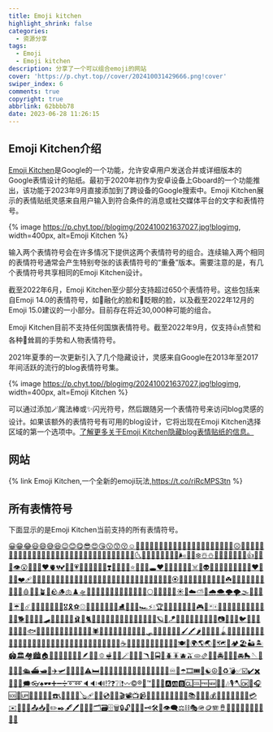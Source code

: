 ```yaml
---
title: Emoji kitchen
highlight_shrink: false
categories:
  - 资源分享
tags:
  - Emoji
  - Emoji kitchen
description: 分享了一个可以组合emoji的网站
cover: 'https://p.chyt.top//cover/202410031429666.png!cover'
swiper_index: 6
comments: true
copyright: true
abbrlink: 62bbbb78
date: 2023-06-28 11:26:15
---
```


## Emoji Kitchen介绍

[Emoji Kitchen](https://emoji.kitchen/)是Google的一个功能，允许安卓用户发送合并或详细版本的Google表情设计的贴纸。最初于2020年初作为安卓设备上Gboard的一个功能推出，该功能于2023年9月直接添加到了跨设备的Google搜索中。Emoji Kitchen展示的表情贴纸灵感来自用户输入到符合条件的消息或社交媒体平台的文字和表情符号。

{% image https://p.chyt.top//blogimg/202410021637027.jpg!blogimg, width=400px, alt=Emoji Kitchen %}

输入两个表情符号会在许多情况下提供这两个表情符号的组合。连续输入两个相同的表情符号通常会产生特别夸张的该表情符号的“重叠”版本。需要注意的是，有几个表情符号共享相同的Emoji Kitchen设计。

截至2022年6月，Emoji Kitchen至少部分支持超过650个表情符号。这些包括来自Emoji 14.0的表情符号，如🫠融化的脸和🫣眨眼的脸，以及截至2022年12月的Emoji 15.0建议的一小部分。目前存在将近30,000种可能的组合。

Emoji Kitchen目前不支持任何国旗表情符号。截至2022年9月，仅支持👍点赞和各种🤷耸肩的手势和人物表情符号。

2021年夏季的一次更新引入了几个隐藏设计，灵感来自Google在2013年至2017年间活跃的流行的blog表情符号集。

{% image https://p.chyt.top//blogimg/202410021637027.jpg!blogimg, width=400px, alt=Emoji Kitchen %}

可以通过添加🪄魔法棒或✨闪光符号，然后跟随另一个表情符号来访问blog灵感的设计。如果该额外的表情符号有可用的blog设计，它将出现在Emoji Kitchen选择区域的第一个选项中。[了解更多关于Emoji Kitchen隐藏blog表情贴纸的信息。](https://blog.emojipedia.org/emoji-kitchen-beta-magics-back-the-blogs/)

## 网站

{% link Emoji&nbsp;Kitchen,一个全新的emoji玩法,https://t.co/riRcMPS3tn %}

## 所有表情符号

下面显示的是Emoji Kitchen当前支持的所有表情符号。


[😀](https://emojipedia.org/grinning-face)[😁](https://emojipedia.org/beaming-face-with-smiling-eyes)[😂](https://emojipedia.org/face-with-tears-of-joy)[😃](https://emojipedia.org/grinning-face-with-big-eyes)[😄](https://emojipedia.org/grinning-face-with-smiling-eyes)[😅](https://emojipedia.org/grinning-face-with-sweat)[😆](https://emojipedia.org/grinning-squinting-face)[😉](https://emojipedia.org/winking-face)[😊](https://emojipedia.org/smiling-face-with-smiling-eyes)[😋](https://emojipedia.org/face-savoring-food)[😎](https://emojipedia.org/smiling-face-with-sunglasses)[😍](https://emojipedia.org/smiling-face-with-heart-eyes)[😘](https://emojipedia.org/face-blowing-a-kiss)[😗](https://emojipedia.org/kissing-face)[😙](https://emojipedia.org/kissing-face-with-smiling-eyes)[😚](https://emojipedia.org/kissing-face-with-closed-eyes)[☺️](https://emojipedia.org/smiling-face)[🤩](https://emojipedia.org/star-struck)[😇](https://emojipedia.org/smiling-face-with-halo)[🤪](https://emojipedia.org/zany-face)[🤗](https://emojipedia.org/hugging-face)[🤭](https://emojipedia.org/face-with-hand-over-mouth)[🤫](https://emojipedia.org/shushing-face)[🤔](https://emojipedia.org/thinking-face)[😐](https://emojipedia.org/neutral-face)[😑](https://emojipedia.org/expressionless-face)[😶](https://emojipedia.org/face-without-mouth)[😏](https://emojipedia.org/smirking-face)[🤐](https://emojipedia.org/zipper-mouth-face)[🙄](https://emojipedia.org/face-with-rolling-eyes)[😪](https://emojipedia.org/sleepy-face)[🤮](https://emojipedia.org/face-vomiting)[😴](https://emojipedia.org/sleeping-face)[😌](https://emojipedia.org/relieved-face)[🤓](https://emojipedia.org/nerd-face)[😛](https://emojipedia.org/face-with-tongue)[😜](https://emojipedia.org/winking-face-with-tongue)[😝](https://emojipedia.org/squinting-face-with-tongue)[☹️](https://emojipedia.org/frowning-face)[🙁](https://emojipedia.org/slightly-frowning-face)[😒](https://emojipedia.org/unamused-face)[🧐](https://emojipedia.org/face-with-monocle)[😔](https://emojipedia.org/pensive-face)[😕](https://emojipedia.org/confused-face)[😖](https://emojipedia.org/confounded-face)[🙃](https://emojipedia.org/upside-down-face)[😷](https://emojipedia.org/face-with-medical-mask)[🤒](https://emojipedia.org/face-with-thermometer)[🤕](https://emojipedia.org/face-with-head-bandage)[🤑](https://emojipedia.org/money-mouth-face)[😲](https://emojipedia.org/astonished-face)[😞](https://emojipedia.org/disappointed-face)[😟](https://emojipedia.org/worried-face)[😤](https://emojipedia.org/face-with-steam-from-nose)[😢](https://emojipedia.org/crying-face)[😭](https://emojipedia.org/loudly-crying-face)[😦](https://emojipedia.org/frowning-face-with-open-mouth)[😧](https://emojipedia.org/anguished-face)[😨](https://emojipedia.org/fearful-face)[😩](https://emojipedia.org/weary-face)[😬](https://emojipedia.org/grimacing-face)[😰](https://emojipedia.org/anxious-face-with-sweat)[😱](https://emojipedia.org/face-screaming-in-fear)[😳](https://emojipedia.org/flushed-face)[😵](https://emojipedia.org/dizzy-face)[😡](https://emojipedia.org/pouting-face)[😠](https://emojipedia.org/angry-face)[👿](https://emojipedia.org/angry-face-with-horns)[😈](https://emojipedia.org/smiling-face-with-horns)[🌚](https://emojipedia.org/new-moon-face)[🌛](https://emojipedia.org/first-quarter-moon-face)[🌜](https://emojipedia.org/last-quarter-moon-face)[🫠](https://emojipedia.org/melting-face)[🫣](https://emojipedia.org/face-with-peeking-eye)[🫥](https://emojipedia.org/dotted-line-face)[🫤](https://emojipedia.org/face-with-diagonal-mouth)[🥹](https://emojipedia.org/face-holding-back-tears)[🌝](https://emojipedia.org/full-moon-face)[🌞](https://emojipedia.org/sun-with-face)[🫦](https://emojipedia.org/biting-lip)[🌬️](https://emojipedia.org/wind-face)[🪷](https://emojipedia.org/lotus)[🪹](https://emojipedia.org/empty-nest)[❄️](https://emojipedia.org/snowflake)[☃️](https://emojipedia.org/snowman)[⛄](https://emojipedia.org/snowman-without-snow)[🌟](https://emojipedia.org/glowing-star)[🫧](https://emojipedia.org/bubbles)[🔥](https://emojipedia.org/fire)[🎃](https://emojipedia.org/jack-o-lantern)[✨](https://emojipedia.org/sparkles)[🎉](https://emojipedia.org/party-popper)[🎊](https://emojipedia.org/confetti-ball)[👍](https://emojipedia.org/thumbs-up)[😣](https://emojipedia.org/persevering-face)[😥](https://emojipedia.org/sad-but-relieved-face)[👀](https://emojipedia.org/eyes)[👁️](https://emojipedia.org/eye)[😮](https://emojipedia.org/face-with-open-mouth)[👅](https://emojipedia.org/tongue)[💋](https://emojipedia.org/kiss-mark)[💘](https://emojipedia.org/heart-with-arrow)[❤️](https://emojipedia.org/red-heart)[🫀](https://emojipedia.org/anatomical-heart)[💔](https://emojipedia.org/broken-heart)[💕](https://emojipedia.org/two-hearts)[💖](https://emojipedia.org/sparkling-heart)[😯](https://emojipedia.org/hushed-face)[💗](https://emojipedia.org/growing-heart)[💚](https://emojipedia.org/green-heart)[💛](https://emojipedia.org/yellow-heart)[💙](https://emojipedia.org/blue-heart)[💝](https://emojipedia.org/heart-with-ribbon)[💞](https://emojipedia.org/revolving-hearts)[💟](https://emojipedia.org/heart-decoration)[❣️](https://emojipedia.org/heart-exclamation)[💌](https://emojipedia.org/love-letter)[💜](https://emojipedia.org/purple-heart)[😫](https://emojipedia.org/tired-face)[💤](https://emojipedia.org/zzz)[⭐](https://emojipedia.org/star)[💦](https://emojipedia.org/sweat-droplets)[💨](https://emojipedia.org/dashing-away)[💫](https://emojipedia.org/dizzy)[🕳️](https://emojipedia.org/hole)[♥️](https://emojipedia.org/heart-suit)[🤬](https://emojipedia.org/face-with-symbols-on-mouth)[💯](https://emojipedia.org/hundred-points)[🦴](https://emojipedia.org/bone)[🦷](https://emojipedia.org/tooth)[🤯](https://emojipedia.org/exploding-head)[💀](https://emojipedia.org/skull)[☠️](https://emojipedia.org/skull-and-crossbones)[👻](https://emojipedia.org/ghost)[👽](https://emojipedia.org/alien)[🤨](https://emojipedia.org/face-with-raised-eyebrow)[🥱](https://emojipedia.org/yawning-face)[💩](https://emojipedia.org/pile-of-poo)[🤖](https://emojipedia.org/robot)[😮‍💨](https://emojipedia.org/face-exhaling)[😵‍💫](https://emojipedia.org/face-with-spiral-eyes)[😓](https://emojipedia.org/downcast-face-with-sweat)[❤️‍🔥](https://emojipedia.org/heart-on-fire)[😶‍🌫️](https://emojipedia.org/face-in-clouds)[❤️‍🩹](https://emojipedia.org/mending-heart)[🤍](https://emojipedia.org/white-heart)[😸](https://emojipedia.org/grinning-cat-with-smiling-eyes)[😹](https://emojipedia.org/cat-with-tears-of-joy)[😺](https://emojipedia.org/grinning-cat)[😻](https://emojipedia.org/smiling-cat-with-heart-eyes)[😼](https://emojipedia.org/cat-with-wry-smile)[😽](https://emojipedia.org/kissing-cat)[😾](https://emojipedia.org/pouting-cat)[😿](https://emojipedia.org/crying-cat)[🙀](https://emojipedia.org/weary-cat)[🥰](https://emojipedia.org/smiling-face-with-hearts)[🥵](https://emojipedia.org/hot-face)[🥶](https://emojipedia.org/cold-face)[🥺](https://emojipedia.org/pleading-face)[🦠](https://emojipedia.org/microbe)[🥳](https://emojipedia.org/partying-face)[🤠](https://emojipedia.org/cowboy-hat-face)[🥴](https://emojipedia.org/woozy-face)[🤢](https://emojipedia.org/nauseated-face)[🤣](https://emojipedia.org/rolling-on-the-floor-laughing)[🤤](https://emojipedia.org/drooling-face)[🤥](https://emojipedia.org/lying-face)[🤡](https://emojipedia.org/clown-face)[🫡](https://emojipedia.org/saluting-face)[🫢](https://emojipedia.org/face-with-open-eyes-and-hand-over-mouth)[🤷](https://emojipedia.org/person-shrugging)[💐](https://emojipedia.org/bouquet)[🌸](https://emojipedia.org/cherry-blossom)[💮](https://emojipedia.org/white-flower)[🖤](https://emojipedia.org/black-heart)[🏵️](https://emojipedia.org/rosette)[🌹](https://emojipedia.org/rose)[🌺](https://emojipedia.org/hibiscus)[🌻](https://emojipedia.org/sunflower)[🌼](https://emojipedia.org/blossom)[🌷](https://emojipedia.org/tulip)[🌱](https://emojipedia.org/seedling)[🌲](https://emojipedia.org/evergreen-tree)[🌳](https://emojipedia.org/deciduous-tree)[🌴](https://emojipedia.org/palm-tree)[🌵](https://emojipedia.org/cactus)[☘️](https://emojipedia.org/shamrock)[🌿](https://emojipedia.org/herb)[🍀](https://emojipedia.org/four-leaf-clover)[🍃](https://emojipedia.org/leaf-fluttering-in-wind)[🧡](https://emojipedia.org/orange-heart)[🌽](https://emojipedia.org/ear-of-corn)[🍄](https://emojipedia.org/mushroom)[🤎](https://emojipedia.org/brown-heart)[🤧](https://emojipedia.org/sneezing-face)[🧠](https://emojipedia.org/brain)[🍬](https://emojipedia.org/candy)[🩸](https://emojipedia.org/drop-of-blood)[🥸](https://emojipedia.org/disguised-face)[🌊](https://emojipedia.org/water-wave)[🪴](https://emojipedia.org/potted-plant)[🥲](https://emojipedia.org/smiling-face-with-tear)[🪨](https://emojipedia.org/rock)[🪵](https://emojipedia.org/wood)[🫁](https://emojipedia.org/lungs)[♟️](https://emojipedia.org/chess-pawn)[🛸](https://emojipedia.org/flying-saucer)[🥣](https://emojipedia.org/bowl-with-spoon)[🥥](https://emojipedia.org/coconut)[🥦](https://emojipedia.org/broccoli)[🥨](https://emojipedia.org/pretzel)[🥩](https://emojipedia.org/cut-of-meat)[🥪](https://emojipedia.org/sandwich)[🥫](https://emojipedia.org/canned-food)[🦗](https://emojipedia.org/cricket)[🦔](https://emojipedia.org/hedgehog)[🌑](https://emojipedia.org/new-moon)[🌒](https://emojipedia.org/waxing-crescent-moon)[🌓](https://emojipedia.org/first-quarter-moon)[🌔](https://emojipedia.org/waxing-gibbous-moon)[🌕](https://emojipedia.org/full-moon)[🌖](https://emojipedia.org/waning-gibbous-moon)[🌗](https://emojipedia.org/last-quarter-moon)[🌘](https://emojipedia.org/waning-crescent-moon)[🌙](https://emojipedia.org/crescent-moon)[🧨](https://emojipedia.org/firecracker)[☀️](https://emojipedia.org/sun)[🏹](https://emojipedia.org/bow-and-arrow)[☁️](https://emojipedia.org/cloud)[⛅](https://emojipedia.org/sun-behind-cloud)[🥠](https://emojipedia.org/fortune-cookie)[🌧️](https://emojipedia.org/cloud-with-rain)[🌨️](https://emojipedia.org/cloud-with-snow)[🌩️](https://emojipedia.org/cloud-with-lightning)[🌪️](https://emojipedia.org/tornado)[🌫️](https://emojipedia.org/fog)[🎷](https://emojipedia.org/saxophone)[🌀](https://emojipedia.org/cyclone)[🌈](https://emojipedia.org/rainbow)[🫘](https://emojipedia.org/beans)[☔](https://emojipedia.org/umbrella-with-rain-drops)[🌠](https://emojipedia.org/shooting-star)[☄️](https://emojipedia.org/comet)[🎺](https://emojipedia.org/trumpet)[🎄](https://emojipedia.org/christmas-tree)[🎈](https://emojipedia.org/balloon)[🎯](https://emojipedia.org/direct-hit)[🎴](https://emojipedia.org/flower-playing-cards)[🎀](https://emojipedia.org/ribbon)[🎁](https://emojipedia.org/wrapped-gift)[🎖️](https://emojipedia.org/military-medal)[🎗️](https://emojipedia.org/reminder-ribbon)[⚽](https://emojipedia.org/soccer-ball)[⚾](https://emojipedia.org/baseball)[🏀](https://emojipedia.org/basketball)[🏈](https://emojipedia.org/american-football)[🏉](https://emojipedia.org/rugby-football)[🎾](https://emojipedia.org/tennis)[🎱](https://emojipedia.org/pool-8-ball)[🎳](https://emojipedia.org/bowling)[⛳](https://emojipedia.org/flag-in-hole)[⛸️](https://emojipedia.org/ice-skate)[🎣](https://emojipedia.org/fishing-pole)[🎽](https://emojipedia.org/running-shirt)[🎿](https://emojipedia.org/skis)[🏎️](https://emojipedia.org/racing-car)[⚡](https://emojipedia.org/high-voltage)[💧](https://emojipedia.org/droplet)[🏆](https://emojipedia.org/trophy)[🏅](https://emojipedia.org/sports-medal)[🏐](https://emojipedia.org/volleyball)[🏏](https://emojipedia.org/cricket-game)[🏑](https://emojipedia.org/field-hockey)[🏒](https://emojipedia.org/ice-hockey)[🏓](https://emojipedia.org/ping-pong)[🏸](https://emojipedia.org/badminton)[🎮](https://emojipedia.org/video-game)[🎲](https://emojipedia.org/game-die)[🃏](https://emojipedia.org/joker)[🀄](https://emojipedia.org/mahjong-red-dragon)[📣](https://emojipedia.org/megaphone)[🎩](https://emojipedia.org/top-hat)[🦙](https://emojipedia.org/llama)[🦝](https://emojipedia.org/raccoon)[🦞](https://emojipedia.org/lobster)[🐵](https://emojipedia.org/monkey-face)[🥭](https://emojipedia.org/mango)[🙈](https://emojipedia.org/see-no-evil-monkey)[🙉](https://emojipedia.org/hear-no-evil-monkey)[🙊](https://emojipedia.org/speak-no-evil-monkey)[🐒](https://emojipedia.org/monkey)[🐶](https://emojipedia.org/dog-face)[🐕](https://emojipedia.org/dog)[🐩](https://emojipedia.org/poodle)[🐱](https://emojipedia.org/cat-face)[🥯](https://emojipedia.org/bagel)[🧁](https://emojipedia.org/cupcake)[🛹](https://emojipedia.org/skateboard)[🥎](https://emojipedia.org/softball)[🧩](https://emojipedia.org/puzzle-piece)[🧵](https://emojipedia.org/thread)[🧶](https://emojipedia.org/yarn)[🎹](https://emojipedia.org/musical-keyboard)[🩰](https://emojipedia.org/ballet-shoes)[🦮](https://emojipedia.org/guide-dog)[🐈](https://emojipedia.org/cat)[🦁](https://emojipedia.org/lion)[🐯](https://emojipedia.org/tiger-face)[🐅](https://emojipedia.org/tiger)[🦥](https://emojipedia.org/sloth)[🦩](https://emojipedia.org/flamingo)[🦄](https://emojipedia.org/unicorn)[🧄](https://emojipedia.org/garlic)[🧅](https://emojipedia.org/onion)[🧆](https://emojipedia.org/falafel)[🧂](https://emojipedia.org/salt)[🐷](https://emojipedia.org/pig-face)[🐖](https://emojipedia.org/pig)[🧉](https://emojipedia.org/mate)[🐽](https://emojipedia.org/pig-nose)[🪐](https://emojipedia.org/ringed-planet)[🐐](https://emojipedia.org/goat)[🪁](https://emojipedia.org/kite)[🐭](https://emojipedia.org/mouse-face)[🐁](https://emojipedia.org/mouse)[🥊](https://emojipedia.org/boxing-glove)[🐰](https://emojipedia.org/rabbit-face)[🐇](https://emojipedia.org/rabbit)[🐻](https://emojipedia.org/bear)[🐨](https://emojipedia.org/koala)[🐼](https://emojipedia.org/panda)[🐾](https://emojipedia.org/paw-prints)[📷](https://emojipedia.org/camera)[📸](https://emojipedia.org/camera-with-flash)[🐕‍🦺](https://emojipedia.org/service-dog)[🐦](https://emojipedia.org/bird)[🐧](https://emojipedia.org/penguin)[🪩](https://emojipedia.org/mirror-ball)[🐢](https://emojipedia.org/turtle)[🛟](https://emojipedia.org/ring-buoy)[🥍](https://emojipedia.org/lacrosse)[🪸](https://emojipedia.org/coral)[🥋](https://emojipedia.org/martial-arts-uniform)[🐟](https://emojipedia.org/fish)[🥑](https://emojipedia.org/avocado)[🥒](https://emojipedia.org/cucumber)[🐙](https://emojipedia.org/octopus)[🐚](https://emojipedia.org/spiral-shell)[🥔](https://emojipedia.org/potato)[🐌](https://emojipedia.org/snail)[🥕](https://emojipedia.org/carrot)[🥐](https://emojipedia.org/croissant)[🦇](https://emojipedia.org/bat)[🐝](https://emojipedia.org/honeybee)[🦉](https://emojipedia.org/owl)[🐞](https://emojipedia.org/lady-beetle)[🕷️](https://emojipedia.org/spider)[🦂](https://emojipedia.org/scorpion)[🛑](https://emojipedia.org/stop-sign)[🤿](https://emojipedia.org/diving-mask)[🍇](https://emojipedia.org/grapes)[🍈](https://emojipedia.org/melon)[🍉](https://emojipedia.org/watermelon)[🍊](https://emojipedia.org/tangerine)[🍋](https://emojipedia.org/lemon)[🍌](https://emojipedia.org/banana)[🍍](https://emojipedia.org/pineapple)[🛷](https://emojipedia.org/sled)[🥌](https://emojipedia.org/curling-stone)[🍐](https://emojipedia.org/pear)[🥄](https://emojipedia.org/spoon)[🍒](https://emojipedia.org/cherries)[🍓](https://emojipedia.org/strawberry)[🍅](https://emojipedia.org/tomato)[🖌️](https://emojipedia.org/paintbrush)[🖍️](https://emojipedia.org/crayon)[🌶️](https://emojipedia.org/hot-pepper)[🌰](https://emojipedia.org/chestnut)[🍞](https://emojipedia.org/bread)[🧀](https://emojipedia.org/cheese-wedge)[🍖](https://emojipedia.org/meat-on-bone)[🪀](https://emojipedia.org/yo-yo)[🍔](https://emojipedia.org/hamburger)[🍟](https://emojipedia.org/french-fries)[🌭](https://emojipedia.org/hot-dog)[🌮](https://emojipedia.org/taco)[🌯](https://emojipedia.org/burrito)[🍿](https://emojipedia.org/popcorn)[🍲](https://emojipedia.org/pot-of-food)[🦋](https://emojipedia.org/butterfly)[🦌](https://emojipedia.org/deer)[🍘](https://emojipedia.org/rice-cracker)[🍙](https://emojipedia.org/rice-ball)[🍚](https://emojipedia.org/cooked-rice)[🍛](https://emojipedia.org/curry-rice)[🍜](https://emojipedia.org/steaming-bowl)[🥖](https://emojipedia.org/baguette-bread)[🥗](https://emojipedia.org/green-salad)[🥘](https://emojipedia.org/shallow-pan-of-food)[🥙](https://emojipedia.org/stuffed-flatbread)[🍝](https://emojipedia.org/spaghetti)[🍠](https://emojipedia.org/roasted-sweet-potato)[🍣](https://emojipedia.org/sushi)[🍤](https://emojipedia.org/fried-shrimp)[🍥](https://emojipedia.org/fish-cake-with-swirl)[🍦](https://emojipedia.org/soft-ice-cream)[🍧](https://emojipedia.org/shaved-ice)[🍨](https://emojipedia.org/ice-cream)[🍩](https://emojipedia.org/doughnut)[🍪](https://emojipedia.org/cookie)[🎂](https://emojipedia.org/birthday-cake)[🍰](https://emojipedia.org/shortcake)[🍫](https://emojipedia.org/chocolate-bar)[🍼](https://emojipedia.org/baby-bottle)[☕](https://emojipedia.org/hot-beverage)[🍵](https://emojipedia.org/teacup-without-handle)[🔪](https://emojipedia.org/kitchen-knife)[🥇](https://emojipedia.org/1st-place-medal)[🥈](https://emojipedia.org/2nd-place-medal)[🥉](https://emojipedia.org/3rd-place-medal)[🍹](https://emojipedia.org/tropical-drink)[🥅](https://emojipedia.org/goal-net)[🥜](https://emojipedia.org/peanuts)[🥝](https://emojipedia.org/kiwi-fruit)[🥞](https://emojipedia.org/pancakes)[🍳](https://emojipedia.org/cooking)[🍽️](https://emojipedia.org/fork-and-knife-with-plate)[🍴](https://emojipedia.org/fork-and-knife)[🌍](https://emojipedia.org/globe-showing-europe-africa)[🌎](https://emojipedia.org/globe-showing-americas)[🌏](https://emojipedia.org/globe-showing-asia-australia)[🌐](https://emojipedia.org/globe-with-meridians)[🗺️](https://emojipedia.org/world-map)[🌋](https://emojipedia.org/volcano)[🏕️](https://emojipedia.org/camping)[🏖️](https://emojipedia.org/beach-with-umbrella)[🏜️](https://emojipedia.org/desert)[🏝️](https://emojipedia.org/desert-island)[🏟️](https://emojipedia.org/stadium)[🏛️](https://emojipedia.org/classical-building)[🏘️](https://emojipedia.org/houses)[🏙️](https://emojipedia.org/cityscape)[🏠](https://emojipedia.org/house)[🏡](https://emojipedia.org/house-with-garden)[🦀](https://emojipedia.org/crab)[🌃](https://emojipedia.org/night-with-stars)[🌄](https://emojipedia.org/sunrise-over-mountains)[🌅](https://emojipedia.org/sunrise)[🌆](https://emojipedia.org/cityscape-at-dusk)[🌇](https://emojipedia.org/sunset)[🪶](https://emojipedia.org/feather)[🎡](https://emojipedia.org/ferris-wheel)[🎢](https://emojipedia.org/roller-coaster)[🫑](https://emojipedia.org/bell-pepper)[🫕](https://emojipedia.org/fondue)[🧋](https://emojipedia.org/bubble-tea)[🎪](https://emojipedia.org/circus-tent)[🪄](https://emojipedia.org/magic-wand)[🎰](https://emojipedia.org/slot-machine)[🚂](https://emojipedia.org/locomotive)[🎨](https://emojipedia.org/artist-palette)[🪃](https://emojipedia.org/boomerang)[🚌](https://emojipedia.org/bus)[🚍](https://emojipedia.org/oncoming-bus)[🚎](https://emojipedia.org/trolleybus)[🪲](https://emojipedia.org/beetle)[🪳](https://emojipedia.org/cockroach)[🫐](https://emojipedia.org/blueberries)[🫒](https://emojipedia.org/olive)[🫓](https://emojipedia.org/flatbread)[🫔](https://emojipedia.org/tamale)[🚒](https://emojipedia.org/fire-engine)[🚓](https://emojipedia.org/police-car)[🚔](https://emojipedia.org/oncoming-police-car)[🚕](https://emojipedia.org/taxi)[🚖](https://emojipedia.org/oncoming-taxi)[🚗](https://emojipedia.org/automobile)[🚘](https://emojipedia.org/oncoming-automobile)[🛼](https://emojipedia.org/roller-skate)[🪡](https://emojipedia.org/sewing-needle)[🚨](https://emojipedia.org/police-car-light)[⚓](https://emojipedia.org/anchor)[⛵](https://emojipedia.org/sailboat)[🚤](https://emojipedia.org/speedboat)[🛳️](https://emojipedia.org/passenger-ship)[⛴️](https://emojipedia.org/ferry)[🛥️](https://emojipedia.org/motor-boat)[🚢](https://emojipedia.org/ship)[✈️](https://emojipedia.org/airplane)[🛩️](https://emojipedia.org/small-airplane)[🛫](https://emojipedia.org/airplane-departure)[🛬](https://emojipedia.org/airplane-arrival)[💺](https://emojipedia.org/seat)[🚀](https://emojipedia.org/rocket)[⚠️](https://emojipedia.org/warning)[🛏️](https://emojipedia.org/bed)[🛁](https://emojipedia.org/bathtub)[🧦](https://emojipedia.org/socks)[♈](https://emojipedia.org/aries)[♉](https://emojipedia.org/taurus)[♊](https://emojipedia.org/gemini)[♋](https://emojipedia.org/cancer)[♌](https://emojipedia.org/leo)[♍](https://emojipedia.org/virgo)[♎](https://emojipedia.org/libra)[♏](https://emojipedia.org/scorpio)[♐](https://emojipedia.org/sagittarius)[♑](https://emojipedia.org/capricorn)[♒](https://emojipedia.org/aquarius)[♓](https://emojipedia.org/pisces)[⛎](https://emojipedia.org/ophiuchus)[♾️](https://emojipedia.org/infinity)[🌂](https://emojipedia.org/closed-umbrella)[☂️](https://emojipedia.org/umbrella)[🎞️](https://emojipedia.org/film-frames)[🎟️](https://emojipedia.org/admission-tickets)[🎫](https://emojipedia.org/ticket)[☯️](https://emojipedia.org/yin-yang)[☮️](https://emojipedia.org/peace-symbol)[🔮](https://emojipedia.org/crystal-ball)[♻️](https://emojipedia.org/recycling-symbol)[💣](https://emojipedia.org/bomb)[✅](https://emojipedia.org/check-mark-button)[☑️](https://emojipedia.org/check-box-with-check)[✔️](https://emojipedia.org/check-mark)[✖️](https://emojipedia.org/multiply)[💬](https://emojipedia.org/speech-balloon)[💭](https://emojipedia.org/thought-balloon)[🧿](https://emojipedia.org/nazar-amulet)[🗯️](https://emojipedia.org/right-anger-bubble)[👓](https://emojipedia.org/glasses)[♠️](https://emojipedia.org/spade-suit)[🕶️](https://emojipedia.org/sunglasses)[➕](https://emojipedia.org/plus)[➖](https://emojipedia.org/minus)[➗](https://emojipedia.org/divide)[➰](https://emojipedia.org/curly-loop)[➿](https://emojipedia.org/double-curly-loop)[🔈](https://emojipedia.org/speaker-low-volume)[🔉](https://emojipedia.org/speaker-medium-volume)[🔊](https://emojipedia.org/speaker-high-volume)[⁉️](https://emojipedia.org/exclamation-question-mark)[❓](https://emojipedia.org/question-mark)[❔](https://emojipedia.org/white-question-mark)[❕](https://emojipedia.org/white-exclamation-mark)[❗](https://emojipedia.org/exclamation-mark)[〰️](https://emojipedia.org/wavy-dash)[©️](https://emojipedia.org/copyright)[®️](https://emojipedia.org/registered)[👑](https://emojipedia.org/crown)[™️](https://emojipedia.org/trade-mark)[💄](https://emojipedia.org/lipstick)[💍](https://emojipedia.org/ring)[💎](https://emojipedia.org/gem-stone)[🅰️](https://emojipedia.org/a-button-blood-type)[🆎](https://emojipedia.org/ab-button-blood-type)[🅱️](https://emojipedia.org/b-button-blood-type)[🆑](https://emojipedia.org/cl-button)[🆒](https://emojipedia.org/cool-button)[🆓](https://emojipedia.org/free-button)[🆕](https://emojipedia.org/new-button)[🎼](https://emojipedia.org/musical-score)[🎵](https://emojipedia.org/musical-note)[🎶](https://emojipedia.org/musical-notes)[🎙️](https://emojipedia.org/studio-microphone)[🪓](https://emojipedia.org/axe)[🆗](https://emojipedia.org/ok-button)[🎤](https://emojipedia.org/microphone)[🎧](https://emojipedia.org/headphone)[🆘](https://emojipedia.org/sos-button)[🎸](https://emojipedia.org/guitar)[🆙](https://emojipedia.org/up-button)[🎻](https://emojipedia.org/violin)[📱](https://emojipedia.org/mobile-phone)[📴](https://emojipedia.org/mobile-phone-off)[📲](https://emojipedia.org/mobile-phone-with-arrow)[🧸](https://emojipedia.org/teddy-bear)[☎️](https://emojipedia.org/telephone)[📞](https://emojipedia.org/telephone-receiver)[🧼](https://emojipedia.org/soap)[🧽](https://emojipedia.org/sponge)[🔋](https://emojipedia.org/battery)[💠](https://emojipedia.org/diamond-with-a-dot)[🪕](https://emojipedia.org/banjo)[🩹](https://emojipedia.org/adhesive-bandage)[💽](https://emojipedia.org/computer-disk)[💾](https://emojipedia.org/floppy-disk)[💿](https://emojipedia.org/optical-disk)[📀](https://emojipedia.org/dvd)[🎥](https://emojipedia.org/movie-camera)[🎬](https://emojipedia.org/clapper-board)[📽️](https://emojipedia.org/film-projector)[📺](https://emojipedia.org/television)[📹](https://emojipedia.org/video-camera)[🔎](https://emojipedia.org/magnifying-glass-tilted-right)[🪫](https://emojipedia.org/low-battery)[💡](https://emojipedia.org/light-bulb)[📔](https://emojipedia.org/notebook-with-decorative-cover)[📕](https://emojipedia.org/closed-book)[📖](https://emojipedia.org/open-book)[📗](https://emojipedia.org/green-book)[📘](https://emojipedia.org/blue-book)[📙](https://emojipedia.org/orange-book)[📚](https://emojipedia.org/books)[📓](https://emojipedia.org/notebook)[📒](https://emojipedia.org/ledger)[📰](https://emojipedia.org/newspaper)[💰](https://emojipedia.org/money-bag)[💴](https://emojipedia.org/yen-banknote)[💵](https://emojipedia.org/dollar-banknote)[💶](https://emojipedia.org/euro-banknote)[💷](https://emojipedia.org/pound-banknote)[💸](https://emojipedia.org/money-with-wings)[💱](https://emojipedia.org/currency-exchange)[💲](https://emojipedia.org/heavy-dollar-sign)[💳](https://emojipedia.org/credit-card)[✉️](https://emojipedia.org/envelope)[📧](https://emojipedia.org/e-mail)[📨](https://emojipedia.org/incoming-envelope)[📩](https://emojipedia.org/envelope-with-arrow)[📤](https://emojipedia.org/outbox-tray)[📥](https://emojipedia.org/inbox-tray)[📮](https://emojipedia.org/postbox)[✏️](https://emojipedia.org/pencil)[✒️](https://emojipedia.org/black-nib)[🖋️](https://emojipedia.org/fountain-pen)[🖊️](https://emojipedia.org/pen)[📝](https://emojipedia.org/memo)[📁](https://emojipedia.org/file-folder)[📂](https://emojipedia.org/open-file-folder)[🗂️](https://emojipedia.org/card-index-dividers)[🗃️](https://emojipedia.org/card-file-box)[🗄️](https://emojipedia.org/file-cabinet)[🗑️](https://emojipedia.org/wastebasket)[🔒](https://emojipedia.org/locked)[🔓](https://emojipedia.org/unlocked)[🔏](https://emojipedia.org/locked-with-pen)[🔐](https://emojipedia.org/locked-with-key)[🔑](https://emojipedia.org/key)[🗝️](https://emojipedia.org/old-key)[🛠️](https://emojipedia.org/hammer-and-wrench)[🥁](https://emojipedia.org/drum)[👁️‍🗨️](https://emojipedia.org/eye-in-speech-bubble)[⚖️](https://emojipedia.org/balance-scale)[⛓️](https://emojipedia.org/chains)[🎭](https://emojipedia.org/performing-arts)[🪖](https://emojipedia.org/military-helmet)[🪙](https://emojipedia.org/coin)[🪗](https://emojipedia.org/accordion)[🪘](https://emojipedia.org/long-drum)[🏧](https://emojipedia.org/atm-sign)[🚮](https://emojipedia.org/litter-in-bin-sign)[🦊](https://emojipedia.org/fox)[🐺](https://emojipedia.org/wolf)[🪿](https://emojipedia.org/goose)[🩵](https://emojipedia.org/light-blue-heart)[🩶](https://emojipedia.org/grey-heart)[🩷](https://emojipedia.org/pink-heart)[🐳](https://emojipedia.org/spouting-whale)[👾](https://emojipedia.org/alien-monster)
